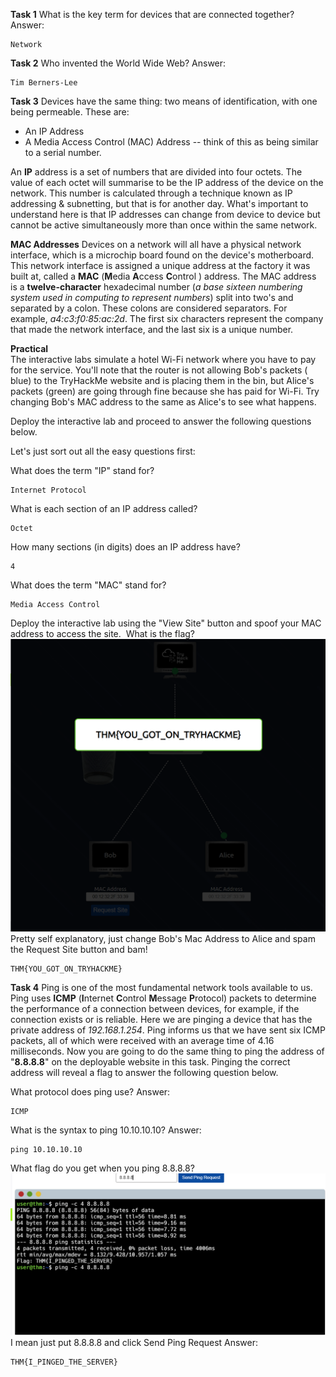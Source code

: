 **Task 1**
What is the key term for devices that are connected together?
Answer:
```
Network
```
**Task 2**
Who invented the World Wide Web?
Answer:
```
Tim Berners-Lee
```
**Task 3**
Devices have the same thing: two means of identification, with one being permeable. These are:

- An IP Address
- A Media Access Control (MAC) Address -- think of this as being similar to a serial number.

An **IP** address is a set of numbers that are divided into four octets. The value of each octet will summarise to be the IP address of the device on the network. This number is calculated through a technique known as IP addressing & subnetting, but that is for another day. What's important to understand here is that IP addresses can change from device to device but cannot be active simultaneously more than once within the same network.

**MAC Addresses**
Devices on a network will all have a physical network interface, which is a microchip board found on the device's motherboard. This network interface is assigned a unique address at the factory it was built at, called a **MAC** (**M**edia **A**ccess **C**ontrol ) address. The MAC address is a **twelve-character** hexadecimal number (_a base sixteen numbering system used in computing to represent numbers_) split into two's and separated by a colon. These colons are considered separators. For example, _a4:c3:f0:85:ac:2d_. The first six characters represent the company that made the network interface, and the last six is a unique number.

**Practical**  
The interactive labs simulate a hotel Wi-Fi network where you have to pay for the service. You'll note that the router is not allowing Bob's packets ( blue) to the TryHackMe website and is placing them in the bin, but Alice's packets (green) are going through fine because she has paid for Wi-Fi. Try changing Bob's MAC address to the same as Alice's to see what happens.  

Deploy the interactive lab and proceed to answer the following questions below.

Let's just sort out all the easy questions first:

What does the term "IP" stand for?
```
Internet Protocol
```
What is each section of an IP address called?
```
Octet
```
How many sections (in digits) does an IP address have?
```
4
```
What does the term "MAC" stand for?
```
Media Access Control
```
Deploy the interactive lab using the "View Site" button and spoof your MAC address to access the site.  What is the flag?
![Output](Images/11.png)
Pretty self explanatory, just change Bob's Mac Address to Alice and spam the Request Site button and bam!
```
THM{YOU_GOT_ON_TRYHACKME}
```
**Task 4**
Ping is one of the most fundamental network tools available to us. Ping uses **ICMP** (**I**nternet **C**ontrol **M**essage **P**rotocol) packets to determine the performance of a connection between devices, for example, if the connection exists or is reliable.
Here we are pinging a device that has the private address of _192.168.1.254_. Ping informs us that we have sent six ICMP packets, all of which were received with an average time of 4.16 milliseconds.
Now you are going to do the same thing to ping the address of "**8.8.8.8**" on the deployable website in this task. Pinging the correct address will reveal a flag to answer the following question below.

What protocol does ping use?
Answer:
```
ICMP
```
What is the syntax to ping 10.10.10.10?
Answer:
```
ping 10.10.10.10
```
What flag do you get when you ping 8.8.8.8?
![Output](Images/12.png)
I mean just put 8.8.8.8 and click Send Ping Request
Answer:
```
THM{I_PINGED_THE_SERVER}
```

